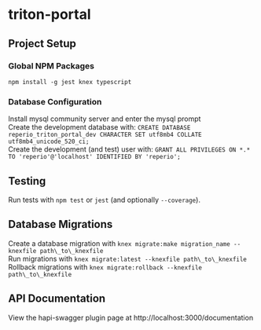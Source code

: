 # triton-portal

## Project Setup

### Global NPM Packages
`npm install -g jest knex typescript`

### Database Configuration
Install mysql community server and enter the mysql prompt  
Create the development database with: `CREATE DATABASE reperio_triton_portal_dev CHARACTER SET utf8mb4 COLLATE utf8mb4_unicode_520_ci;`  
Create the development (and test) user with: `GRANT ALL PRIVILEGES ON *.* TO 'reperio'@'localhost' IDENTIFIED BY 'reperio';`

## Testing
Run tests with `npm test` or `jest` (and optionally `--coverage`).

## Database Migrations
Create a database migration with `knex migrate:make migration_name --knexfile path\_to\_knexfile`  
Run migrations with `knex migrate:latest --knexfile path\_to\_knexfile`  
Rollback migrations with `knex migrate:rollback --knexfile path\_to\_knexfile`  

## API Documentation 
View the hapi-swagger plugin page at http://localhost:3000/documentation